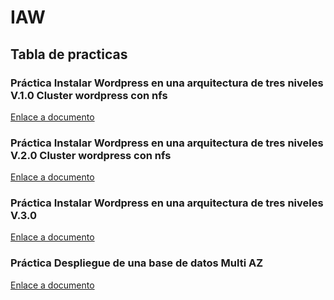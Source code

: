 # IAW
## Tabla de practicas
### Práctica Instalar Wordpress en una arquitectura de tres niveles V.1.0 Cluster wordpress con nfs
[Enlace a documento](./Practica4-2.md)
### Práctica Instalar Wordpress en una arquitectura de tres niveles V.2.0 Cluster wordpress con nfs
[Enlace a documento](./Practica4.2-V2.md)

### Práctica Instalar Wordpress en una arquitectura de tres niveles V.3.0
[Enlace a documento](./Practica4.3V3.md)
### Práctica Despliegue de una base de datos Multi AZ
[Enlace a documento](./PRACTICA4-4.md)